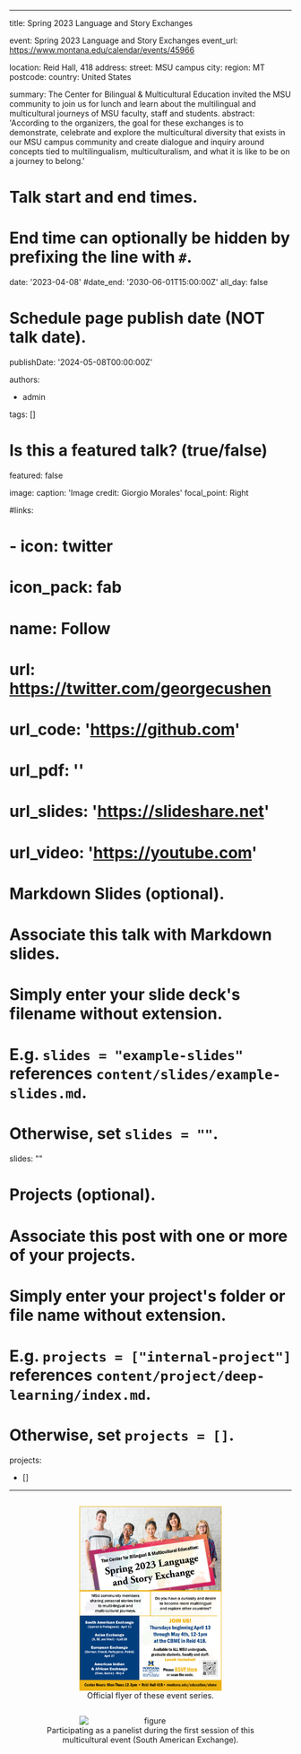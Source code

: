 ---
title: Spring 2023 Language and Story Exchanges

event: Spring 2023 Language and Story Exchanges
event_url: https://www.montana.edu/calendar/events/45966

location: Reid Hall, 418
address:
  street: MSU campus
  city: 
  region: MT
  postcode: 
  country: United States

summary: The Center for Bilingual & Multicultural Education invited the MSU community to join us for lunch and learn about the multilingual and multicultural journeys of MSU faculty, staff and students.
abstract: 'According to the organizers, the goal for these exchanges is to demonstrate, celebrate and explore the multicultural diversity that exists in our MSU campus community and create dialogue and inquiry around concepts tied to multilingualism, multiculturalism, and what it is like to be on a journey to belong.'

# Talk start and end times.
#   End time can optionally be hidden by prefixing the line with `#`.
date: '2023-04-08'
#date_end: '2030-06-01T15:00:00Z'
all_day: false

# Schedule page publish date (NOT talk date).
publishDate: '2024-05-08T00:00:00Z'

authors:
  - admin

tags: []

# Is this a featured talk? (true/false)
featured: false

image:
  caption: 'Image credit: Giorgio Morales'
  focal_point: Right

#links:
#  - icon: twitter
#    icon_pack: fab
#    name: Follow
#    url: https://twitter.com/georgecushen
# url_code: 'https://github.com'
# url_pdf: ''
# url_slides: 'https://slideshare.net'
# url_video: 'https://youtube.com'

# Markdown Slides (optional).
#   Associate this talk with Markdown slides.
#   Simply enter your slide deck's filename without extension.
#   E.g. `slides = "example-slides"` references `content/slides/example-slides.md`.
#   Otherwise, set `slides = ""`.
slides: ""

# Projects (optional).
#   Associate this post with one or more of your projects.
#   Simply enter your project's folder or file name without extension.
#   E.g. `projects = ["internal-project"]` references `content/project/deep-learning/index.md`.
#   Otherwise, set `projects = []`.
projects:
  - []

-------
  <div style="display: flex; justify-content: center;">
  <figure style="text-align: center;">
    <img src="b.jpg" alt="figure" width="60%" style="margin-left: auto; margin-right: auto; display: block;">
    <figcaption>Official flyer of these event series.  </figcaption>
  </figure>
  </div>

  <div style="display: flex; justify-content: center;">
  <figure style="text-align: center;">
    <img src="a.jpg" alt="figure" width="60%" style="margin-left: auto; margin-right: auto; display: block;">
    <figcaption>Participating as a panelist during the first session of this multicultural event (South American Exchange). </figcaption>
  </figure>
  </div>
